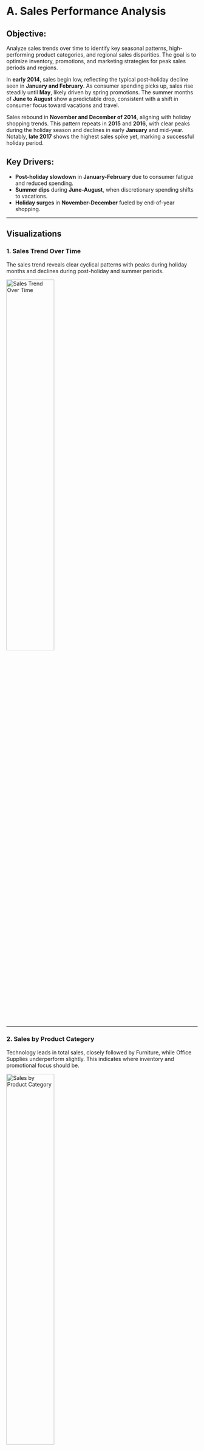 # A. Sales Performance Analysis

## Objective:
Analyze sales trends over time to identify key seasonal patterns, high-performing product categories, and regional sales disparities. The goal is to optimize inventory, promotions, and marketing strategies for peak sales periods and regions.

In **early 2014**, sales begin low, reflecting the typical post-holiday decline seen in **January and February**. As consumer spending picks up, sales rise steadily until **May**, likely driven by spring promotions. The summer months of **June to August** show a predictable drop, consistent with a shift in consumer focus toward vacations and travel.

Sales rebound in **November and December of 2014**, aligning with holiday shopping trends. This pattern repeats in **2015** and **2016**, with clear peaks during the holiday season and declines in early **January** and mid-year. Notably, **late 2017** shows the highest sales spike yet, marking a successful holiday period.

## Key Drivers:
- **Post-holiday slowdown** in **January-February** due to consumer fatigue and reduced spending.
- **Summer dips** during **June-August**, when discretionary spending shifts to vacations.
- **Holiday surges** in **November-December** fueled by end-of-year shopping.

---

## Visualizations

### 1. Sales Trend Over Time

The sales trend reveals clear cyclical patterns with peaks during holiday months and declines during post-holiday and summer periods.

<img src="Sales_Trend_Over_Time.png" alt="Sales Trend Over Time" width="50%" height="50%">

---

### 2. Sales by Product Category

Technology leads in total sales, closely followed by Furniture, while Office Supplies underperform slightly. This indicates where inventory and promotional focus should be.

<img src="Sales_By_Product_Category.png" alt="Sales by Product Category" width="50%" height="50%">

---

### 3. Sales by Region

The East and West regions lead in total sales, while the South underperforms, indicating potential for regional growth strategies.

<img src="Sales_By_Region.png" alt="Sales by Region" width="50%" height="50%">

---

## Actionable Business Recommendations

### 1. Capitalize on Holiday Peaks

- **Insight**: Sales consistently peak during **November and December**, driven by holiday shopping.
- **Recommendation**:
  - **Increase inventory** for high-demand products (especially **Technology** and **Furniture**) to ensure stock availability during the holiday season.
  - **Aggressive marketing**: Invest heavily in targeted digital and physical marketing campaigns leading up to and during the holiday months to capture maximum consumer interest.
  - **Exclusive holiday promotions**: Offer special holiday bundles or limited-time discounts to encourage higher transaction values.

### 2. Mitigate Post-Holiday Declines

- **Insight**: Sales significantly dip in **January and February** due to post-holiday consumer fatigue.
- **Recommendation**:
  - **New Year promotions**: Run New Year Resolution-themed promotions focusing on home office upgrades (for **Office Supplies**) and technology products that help people start the year strong (such as laptops and other work-related technology).
  - **Clearance sales**: Offer discounts on leftover holiday inventory to maintain sales momentum.
  - **Loyalty incentives**: Provide discounts or rewards to loyal customers who make purchases in **January and February** to encourage repeat business.

### 3. Boost Summer Sales

- **Insight**: Sales typically drop in **June through August**, likely due to shifting consumer priorities toward vacations and travel.
- **Recommendation**:
  - **Back-to-school campaigns**: Begin back-to-school promotions in **July** for **Office Supplies** and **Technology** categories, capturing early demand.
  - **Summer promotions**: Introduce summer-specific campaigns targeting **Technology** products that are portable and useful for vacations, such as laptops, tablets, and accessories.
  - **Seasonal product bundles**: Bundle slower-moving items with high-demand summer products (like travel-related tech) to boost sales and clear inventory.

### 4. Focus on Regional Growth

- **Insight**: The **East** and **West** regions consistently outperform the **South** in sales.
- **Recommendation**:
  - **Expand successful strategies**: Analyze what drives the higher performance in the **East** and **West** regions (e.g., marketing strategies, local consumer preferences) and replicate these tactics in the **South**.
  - **Localize marketing efforts**: Tailor marketing campaigns to resonate with regional preferences in the **South**—this could include special promotions or product offerings that align with local cultural events or consumer behavior.
  - **Regional pricing and product availability**: Assess whether product availability or pricing strategies in the **South** can be adjusted to drive more sales in this underperforming region.---

# B. Profitability Analysis 

## Objective:
Identify which customer segments (Consumer, Corporate, Home Office) drive the most sales and profit, and analyze average order sizes to determine which customer group offers the highest value. This will help in tailoring marketing and sales strategies to each segment.


## 1. Profit by Region

The **Profit by Region** chart shows clear differences in profitability across regions. The **East** and **West** regions outperform the **Central** and **South**, suggesting a need for targeted strategies to drive growth in underperforming areas.

<img src="ProfitByRegion.png" alt="Profit by Region" width="50%" height="50%">

### Key Insights:
1. **Top-Performing Regions**: The **East** and **West** regions generate the highest profits, showcasing strong market penetration.
2. **Underperformance in Central and South**: The **Central** and **South** regions show lower profit margins, indicating potential inefficiencies or lower demand.
3. **Growth Opportunity**: Strategic initiatives in the **South** region can improve profitability.

---

## 2. Profit by Product Category

The **Profit by Product Category** chart highlights that **Technology** is the most profitable category, while **Furniture** holds steady and **Office Supplies** lags behind.

<img src="ProfitByProductCategory.png" alt="Profit by Product Category" width="50%" height="50%">

### Key Insights:
1. **Technology Leads**: **Technology** is the most profitable category, outpacing others significantly.
2. **Furniture Stability**: While **Furniture** contributes well to profits, there’s room for optimization.
3. **Office Supplies Underperformance**: **Office Supplies** generate the lowest profits, suggesting a need for category reassessment.

---

## 3. Profit by Customer Segment

The **Profit by Customer Segment** chart shows that the **Consumer** segment drives the most profit, followed by **Corporate**, with **Home Office** underperforming.

<img src="ProfitByCustomerSegment.png" alt="Profit by Customer Segment" width="50%" height="50%">

### Key Insights:
1. **Consumer Dominates**: The **Consumer** segment generates the highest profit.
2. **Corporate Segment Potential**: The **Corporate** segment presents growth opportunities through targeted offerings.
3. **Home Office Underperformance**: This segment requires a more personalized strategy to boost profitability.

---

## Business Plan - Key Recommendations

### 1. Expand in Underperforming Regions
   - **Recommendation**: Focus on expanding operations and marketing efforts in the **South** and **Central** regions, using successful strategies from the **East** and **West** regions.

### 2. Boost Office Supplies and Furniture Categories
   - **Recommendation**: Enhance profitability in **Office Supplies** and **Furniture** through product bundling, cross-selling, and strategic pricing adjustments.

### 3. Target Corporate and Home Office Segments
   - **Recommendation**: Develop specialized solutions and services for the **Corporate** and **Home Office** segments, such as bulk discounts and enterprise-level services to drive profit growth.

---

This business plan leverages the key profitability insights from the **Regional**, **Product Category**, and **Customer Segment** analyses to drive strategic growth and optimize performance.


# C. Customer Segment Analysis

## 1. Sales and Profit by Customer Segment

This chart shows the breakdown of **Total Sales** and **Total Profit** for each customer segment: **Consumer**, **Corporate**, and **Home Office**. The data reveals distinct patterns in how each segment contributes to revenue and profitability.

<img src="Sales_and_Profit_by_Customer_Segment.png" alt="Sales and Profit by Customer Segment" width="50%" height="50%">

### Key Insights:
1. **Consumer Dominates in Sales**: The **Consumer** segment drives the highest total sales, making it the most crucial for overall revenue generation.
2. **Corporate Offers Balanced Profit**: The **Corporate** segment shows a good balance between sales and profit, contributing significantly to both, but with room for expansion.
3. **Home Office Lags Behind**: The **Home Office** segment generates the least profit, indicating a need for strategic adjustments in marketing or product offerings.

---

## 2. Average Order Size by Customer Value in Corporate and Home Office Segments

This chart divides the **Corporate** and **Home Office** segments by **High Value** and **Low Value** customers, based on average order size. It highlights differences in customer behavior within these segments.

<img src="Average_Order_Size_by_Customer_Segment.png" alt="Average Order Size by Customer Segment" width="50%" height="50%">

### Key Insights:
1. **High-Value Customers Spend More**: Both the **Corporate** and **Home Office** segments show significantly higher average order sizes for **High Value** customers.
2. **Low-Value Customers Dominate Volume**: While **Low Value** customers have smaller average order sizes, they likely contribute more in terms of volume, suggesting opportunities for upselling.
3. **Corporate Segment Shows Potential**: The **Corporate** segment, especially among **High Value** customers, presents an opportunity to tailor high-end products or services.

---

## Business Recommendations

### 1. **Focus on Expanding Corporate High-Value Customers**
   - **Recommendation**: The Corporate segment shows promise, especially among high-value customers. Develop specialized services or exclusive offers for this group to increase average order size and profitability.

### 2. **Revitalize Home Office Segment with Tailored Campaigns**
   - **Recommendation**: The Home Office segment lags in profitability. Create targeted marketing campaigns to upsell and cross-sell to **Low Value** customers, converting them into high-value customers through personalized offers and product bundles.

### 3. **Maximize Consumer Retention and Growth**
   - **Recommendation**: Given the dominance of the **Consumer** segment, invest in customer retention strategies, such as loyalty programs and personalized offers, to maintain and grow this segment’s contribution to both sales and profit.

---

These insights and recommendations provide actionable steps to enhance business performance by focusing on key customer segments and capitalizing on high-value opportunities.

# D. Discount Impact on Profit Analysis

## 1. Average Profit by Discount Level

This chart shows the **average profit** across different discount levels (**Low**, **Medium**, and **High**). It highlights how varying discount rates affect profitability.

<img src="AverageProfitbyDiscountLevel.png" alt="Average Profit by Discount Level" width="50%" height="50%">

### Key Insights:
1. **Low Discounts Maximize Profit**: Low discounts (0-10%) result in the highest average profit, showing that smaller discounts effectively drive sales without heavily eroding margins.
2. **Medium Discounts Reduce Profit**: Medium discounts (10-20%) significantly reduce average profit, but still maintain a positive profit margin.
3. **High Discounts Are Unprofitable**: High discounts (20-50%) lead to negative profits, meaning deep discounts should be used sparingly.

---

## 2. Discounts vs Profit

This scatter plot illustrates the relationship between individual **discount rates** and **profit** across transactions. It helps identify how discounts affect profitability on a per-transaction basis.

<img src="Discounts_vs_Profit.png" alt="Discounts vs Profit" width="50%" height="50%">

### Key Insights:
1. **Negative Profit at High Discounts**: Transactions with higher discount rates frequently result in negative profits, suggesting that deep discounts often lead to losses.
2. **Profits Cluster Around Low Discounts**: Profitable transactions tend to cluster around lower discount rates, supporting the idea that small discounts are more sustainable.
3. **High Discount Variability**: Higher discounts introduce variability, with many resulting in losses, reinforcing the need to limit deep discounts.

---

## 3. Profit Distribution by Discount Level

This box plot shows the **distribution of profit** across **Low**, **Medium**, and **High** discount levels, highlighting the range and outliers for each category.

<img src="ProfitDistributionbyDiscountLevel.png" alt="Profit Distribution by Discount Level" width="50%" height="50%">

### Key Insights:
1. **Low Discounts Yield Consistent Profits**: Low discounts offer a more consistent range of positive profits, with fewer outliers and variability.
2. **High Discounts Have Wide Profit Variability**: High discount levels show a wide range of profit variability, with most values falling below zero.
3. **Medium Discounts Lead to Unstable Profits**: The medium discount range still sees some negative profit outliers, but generally maintains a balance between higher volume and profitability.

---

## 4. Profit Trend Over Time by Discount Level

This chart tracks the **profit trend** over time (by year) for each discount level, showing how discounts have affected profitability over several years.

<img src="ProfitTrendOverTimebyDiscountLevel.png" alt="Profit Trend Over Time by Discount Level" width="50%" height="50%">

### Key Insights:
1. **High Discounts Consistently Unprofitable**: The negative profit trend for high discounts remains consistent over time, showing little improvement in their effectiveness.
2. **Low Discounts Maintain Profitability**: Low discounts show steady positive profits year over year, proving to be the most reliable strategy for maintaining healthy margins.
3. **Medium Discounts Show Fluctuations**: Medium discounts have fluctuated, but generally show a downward trend, indicating a need for caution when offering medium-level discounts.

---

## **Business Recommendations**

### 1. **Limit High Discounts**:
   - **Insight**: High discounts consistently result in negative profits and should be avoided for most products. Reserve deep discounts for special cases, such as clearance sales, where volume and inventory management take priority.

### 2. **Focus on Low Discounts**:
   - **Insight**: Low discounts (0-10%) provide the best balance between sales volume and profitability. Implementing smaller discounts across most products will drive sales while maintaining healthy profit margins.

### 3. **Monitor Medium Discounts Strategically**:
   - **Insight**: Medium discounts (10-20%) show mixed results. Regularly monitor their impact on profit margins and consider adjusting based on product performance and market conditions. Tailor these discounts for specific segments or promotional periods where the tradeoff between profit and volume is justified.

---

These insights and recommendations provide a data-driven approach to optimize discount strategies, balancing profitability and sales growth.

# E. Shipping Mode Impact on Sales and Profit Analysis

## Objective:
The goal is to analyze how different shipping modes (First Class, Same Day, Second Class, Standard Class) impact both **Total Sales** and **Profit**. Additionally, we will evaluate the **Average Profit per Order** for each shipping mode to determine the most profitable shipping methods.

---

## 1. Total Sales and Profit by Shipping Mode

This chart shows the **Total Sales** and **Total Profit** for each shipping mode. It helps us understand which shipping modes are driving the most revenue and profit.

<img src="TotalSalesandProfitbyShippingMode.png" alt="Total Sales and Profit by Shipping Mode" width="50%" height="50%">

### Key Insights:
1. **Standard Class dominates in sales and profit**: Standard Class accounts for the highest sales and profit, indicating it is the most widely used and cost-effective shipping mode.
2. **First Class and Second Class are profitable**: Both First Class and Second Class generate decent sales and profit, but they lag behind Standard Class in total revenue.
3. **Same Day generates the least profit**: Same Day shipping shows significantly lower sales and profit, suggesting that it is either underutilized or less profitable compared to other shipping modes.

---

## 2. Average Profit per Order by Shipping Mode

This chart illustrates the **Average Profit per Order** for each shipping mode, allowing us to assess the efficiency of each method in terms of profitability per transaction.

<img src="AverageProfitperOrderbyShippingMode.png" alt="Average Profit per Order by Shipping Mode" width="50%" height="50%">

### Key Insights:
1. **Profit per order is consistent across shipping modes**: All shipping modes show similar average profit per order, indicating that the profitability per transaction remains stable regardless of the shipping method.
2. **First Class has slightly higher average profit**: Although all modes perform similarly, First Class exhibits a slightly higher average profit per order, making it a favorable option for higher-value customers.
3. **Same Day shipping is efficient**: Despite its lower total sales and profit, Same Day shipping still maintains a solid average profit per order, indicating it may be profitable when used selectively.

---

## Business Recommendations:

1. **Focus on expanding Standard Class shipping**:
   - **Insight**: Standard Class generates the highest sales and profit, making it a cost-effective option. Consider increasing its availability or promoting it further as a default shipping option.
   
2. **Maximize First Class for premium customers**:
   - **Insight**: First Class shows a slightly higher average profit per order. Consider positioning it as a premium service for high-value customers who are willing to pay more for faster delivery times.

3. **Analyze Same Day shipping further**:
   - **Insight**: Same Day shipping generates the lowest total sales and profit, yet maintains a stable average profit per order. Investigate the demand for Same Day delivery and explore whether adjusting pricing or availability could increase its usage without compromising profit margins.

---

These recommendations aim to optimize shipping strategies by focusing on the most profitable modes while also exploring opportunities to improve underperforming methods.


# F. Top 10 Products by Sales and Profit Analysis

### Objective

The primary objective is to determine which products contribute the most to the company's revenue and profit. This involves identifying the top 10 products by total sales and profit, and comparing their performance to assess not only their popularity but also their profitability.

### Methodology

1. **Identify Top Products:**
   - Determine the top 10 products by total sales.
   - Determine the top 10 products by total profit.

2. **Compare Performance:**
   - Analyze and compare the sales and profit of these products to identify high performers in both categories.

### Insights from the Graphs

#### 1. Sales Performance

![Top 10 Products by Sales](top_10_products_by_sales.png)

**Insight 1:** The top 10 products by sales are characterized by high transaction volumes, indicating strong market demand. Products in this category have the highest revenue contributions, suggesting they are popular among customers.

**Insight 2:** There may be a concentration of high sales among a few products, with the rest of the top 10 products contributing significantly less. This concentration could indicate potential for diversifying the product portfolio to spread sales more evenly.

**Insight 3:** The products that drive high sales might not always align with the most profitable ones. This discrepancy can highlight opportunities to refine pricing strategies or improve cost management for higher revenue products.

#### 2. Profit Performance

![Top 10 Products by Profit](top_10_products_by_profit.png)

**Insight 1:** The top 10 products by profit demonstrate that while some products are popular, their profitability varies. This suggests that high sales do not necessarily equate to high profit margins.

**Insight 2:** Products with high profitability but lower sales could represent opportunities for growth. Enhancing marketing or sales strategies for these products might improve their market presence and overall profitability.

**Insight 3:** Products with both high sales and high profits are crucial for the company’s financial health. These products should be prioritized for continued investment and development to sustain their performance.

### Business Advice

1. **Optimize Product Portfolio:**
   - Focus on products that exhibit both high sales and high profit. Ensure that resources are allocated efficiently to maintain and boost the performance of these key products.

2. **Revise Pricing and Cost Strategies:**
   - Evaluate pricing strategies and cost structures for products with high sales but lower profits. Adjust pricing or cost management practices to enhance profitability while maintaining competitive market positioning.

3. **Explore Growth Opportunities:**
   - Identify and invest in products with high profitability but lower sales potential. Develop targeted marketing campaigns or expand distribution channels to increase their market reach and overall contribution to revenue and profit.
  

